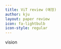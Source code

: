 ```yaml
---
title: ViT review (예정)
author: kju
layout: paper review
icon: fa-lightbulb
icon-style: regular
---
```

vision

<span class="image left"><img src="{{ 'assets/images/pic03.jpg' | relative_url }}" alt="" /></span>
